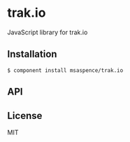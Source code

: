
# trak.io

  JavaScript library for trak.io

## Installation

    $ component install msaspence/trak.io

## API

   

## License

  MIT
